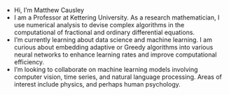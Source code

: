 - Hi, I’m Matthew Causley
- I am a Professor at Kettering University. As a research mathematician, I use numerical analysis to devise complex algorithms in the computational of fractional and ordinary differential equations.
- I’m currently learning about data science and machine learning. I am curious about embedding adaptive or Greedy algorithms into various neural networks to enhance learning rates and improve computational efficiency.
- I’m looking to collaborate on machine learning models involving computer vision, time series, and natural language processing. Areas of interest include physics, and perhaps human psychology.

<!---
caus7248/caus7248 is a ✨ special ✨ repository because its `README.md` (this file) appears on your GitHub profile.
You can click the Preview link to take a look at your changes.
--->
